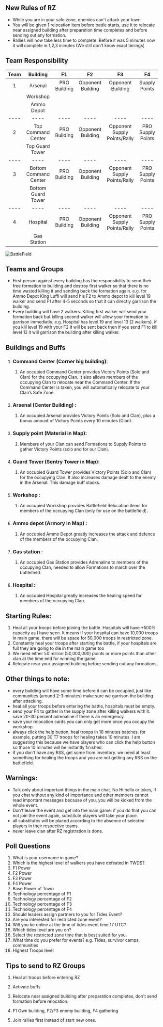 ## **New Rules of RZ**
- While you are in your safe zone, enemies can't attack your town
- You will be given 1 relocation item before battle starts, use it to relocate near assigned building after preparation time completes and before sending out any formation.
- Rallies will now take less time to complete. Before it was 5 minutes now it will complete in 1,2,3 minutes (We still don't know exact timings)

## Team Responsibility
| **Team** | **Building**          | **F1**       | **F2**            | **F3**                       | **F4**            |
|:--------:|:---------------------:|:------------:|:-----------------:|:----------------------------:|:-----------------:|
| 1        | Arsenal               | PRO Building | Opponent Building | Opponent Building            | Supply Points     |
|          | Workshop              |              |                   |                              |                   |
|          | Ammo Depot            |              |                   |                              |                   |
| ----     | ----                  | ----         | ----              | ----                         | ----              |
| 2        | Top Command Center    | PRO Building | Opponent Building | Opponent Supply Points/Rally | PRO Supply Points |
|          | Top Guard Tower       |              |                   |                              |                   |
| ----     | ----                  | ----         | ----              | ----                         | ----              |
| 3        | Bottom Command Center | PRO Building | Opponent Building | Opponent Supply Points/Rally | PRO Supply Points |
|          | Bottom Guard Tower    |              |                   |                              |                   |
| ----     | ----                  | ----         | ----              | ----                         | ----              |
| 4        | Hospital              | PRO Building | Opponent Building | Opponent Supply Points/Rally | PRO Supply Points |
|          | Gas Station           |              |                   |                              |                   |

![BattleField](Battlefield.jpg)

## **Teams and Groups**
- First person against every building has the responsibility to send their free formation to building and destroy first walker so that there is no time wasted killing it and sending back the formation again. e.g. for Ammo Depot King Luffi will send his F2 to Ammo depot to kill level 19 walker and send F1 after 4-5 seconds so that it can directly garrison the building. 
- Every building will have 2 walkers. Killing first walker will send your formation back but killing second walker will allow your formation to garrison immediatly. e.g. Hospital has level 19 and level 13 (2 walkers). if you kill level 19 with your F2 it will be sent back then if you send F1 to kill level 13 it will garrison the building after killing walker.

## **Buildings and Buffs**

1.  ### **Command Center (Corner big building):**

    1.  An occupied Command Center provides Victory Points (Solo and Clan) for the occupying Clan. It also allows members of the occupying Clan to relocate near the Command Center. If the Command Center is taken, you will automatically relocate to your Clan’s Safe Zone.

2.  ### **Arsenal (Center Building) :**

    1.  An occupied Arsenal provides Victory Points (Solo and Clan), plus a bonus amount of Victory Points every 10 minutes (Clan).

3.  ### **Supply point (Material in Map):**

    1.  Members of your Clan can send Formations to Supply Points to gather Victory Points (solo and for our Clan).

4.  ### **Guard Tower (Sentry Tower in Map):**

    1.  An occupied Guard Tower provides Victory Points (Solo and Clan) for the occupying Clan. It also increases damage dealt to the enemy in the Arsenal. This damage buff stacks.

5.  ### **Workshop :**

    1.  An occupied Workshop provides Battlefield Relocation items for members of the occupying Clan (only for use on the battlefield).

6.  ### **Ammo depot (Armory in Map) :**

    1.  An occupied Ammo Depot greatly increases the attack and defence of the members of the occupying Clan.

7.  ### **Gas station :**

    1.  An occupied Gas Station provides Adrenaline to members of the occupying Clan, needed to allow Formations to march over the battlefield.

8.  ### **Hospital :**

    1.  An occupied Hospital greatly increases the healing speed for members of the occupying Clan.

##  **Starting Rules:**

1.  Heal all your troops before joining the battle. Hospitals will have +500% capacity as I have seen. It means if your hospital can have 10,000 troops in main game, there will be space for 50,000 troops in restricted zone. 
2.  Constantly heal your troops after starting the battle, if your hospitals are full they are going to die in the main game too
3.  We need either 50 million (50,000,000) points or more points than other clan at the time end for winning the game
4.  Relocate near your assigned building before sending out any formations.

## Other things to note:
- every building will have some time before it can be occupied, just like communities (around 2-3 minutes) make sure we garrison the building after attacking.
- heal all your troops before entering the battle, hospitals must be empty.
- send your F4 to gather in the supply zone after killing walkers with it. save 20-30 percent adrenaline if there is an emergency.
- save your relocation cards you can only get more once you occupy the workshop.
- always click the help button, heal troops in 10 minutes batches. for example, putting 30 T7 troops for healing takes 10 minutes. I am suggesting this because we have players who can click the help button so those 10 minutes will be instantly finished.
- if you don't have any RSS, get some from inventory. we need at least something for healing the troops and you are not getting any RSS on the battlefield.

## Warnings:
- Talk only about important things in the main chat. No Hi hello or jokes, if you chat without any kind of importance and other members cannot read important messages because of you, you will be kicked from the whole event.
- Don't leave the event and get into the main game. if you do that you can not join the event again, substitute players will take your place.
- all substitutes will be placed according to the absence of selected players in their respective teams.
- never leave clan after RZ registration is done.

## Poll Questions
1. What is your username in game?
2. Which is the highest level of walkers you have defeated in TWDS?
3. F1 Power
4. F2 Power
5. F3 Power
6. F4 Power
7. Base Power of Town
8. Technology percentage of F1
9. Technology percentage of F2
10. Technology percentage of F3
11. Technology percentage of F4
12. Should leaders assign partners to you for Tides Event?
13. Are you interested for restricted zone event?
14. Will you be online at the time of tides event time 17 UTC?
15. Which tides level are you on?
16. Select the restricted zone time that is best suited for you.
17. What time do you prefer for events? e.g. Tides, survivor camps, communities
18. Highest Troops level

## **Tips to send to RZ Groups**
1. Heal all troops before entering RZ
2. Activate buffs
3. Relocate near assigned building after preparation completes, don't send formation before relocation.


4. F1 Own building, F2/F3 enemy building, F4 gathering
5. Join rallies first instead of start new ones.
 
